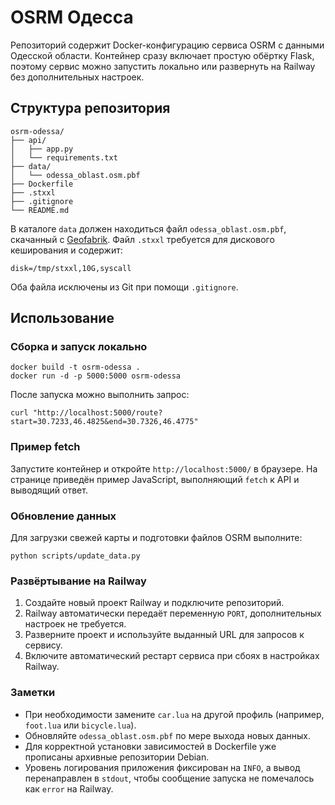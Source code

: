 # OSRM Одесса

Репозиторий содержит Docker-конфигурацию сервиса OSRM с данными Одесской области. Контейнер сразу включает простую обёртку Flask, поэтому сервис можно запустить локально или развернуть на Railway без дополнительных настроек.

## Структура репозитория
```
osrm-odessa/
├── api/
│   ├── app.py
│   └── requirements.txt
├── data/
│   └── odessa_oblast.osm.pbf
├── Dockerfile
├── .stxxl
├── .gitignore
└── README.md
```

В каталоге `data` должен находиться файл `odessa_oblast.osm.pbf`, скачанный с [Geofabrik](https://download.geofabrik.de/). Файл `.stxxl` требуется для дискового кеширования и содержит:

```
disk=/tmp/stxxl,10G,syscall
```

Оба файла исключены из Git при помощи `.gitignore`.

## Использование
### Сборка и запуск локально
```
docker build -t osrm-odessa .
docker run -d -p 5000:5000 osrm-odessa
```
После запуска можно выполнить запрос:
```
curl "http://localhost:5000/route?start=30.7233,46.4825&end=30.7326,46.4775"
```

### Пример fetch
Запустите контейнер и откройте `http://localhost:5000/` в браузере. На странице приведён пример JavaScript, выполняющий `fetch` к API и выводящий ответ.

### Обновление данных
Для загрузки свежей карты и подготовки файлов OSRM выполните:
```
python scripts/update_data.py
```

### Развёртывание на Railway
1. Создайте новый проект Railway и подключите репозиторий.
2. Railway автоматически передаёт переменную `PORT`, дополнительных настроек не требуется.
3. Разверните проект и используйте выданный URL для запросов к сервису.
4. Включите автоматический рестарт сервиса при сбоях в настройках Railway.

### Заметки
- При необходимости замените `car.lua` на другой профиль (например, `foot.lua` или `bicycle.lua`).
- Обновляйте `odessa_oblast.osm.pbf` по мере выхода новых данных.
- Для корректной установки зависимостей в Dockerfile уже прописаны архивные репозитории Debian.
- Уровень логирования приложения фиксирован на `INFO`, а вывод перенаправлен в `stdout`, чтобы сообщение запуска не помечалось как `error` на Railway.

